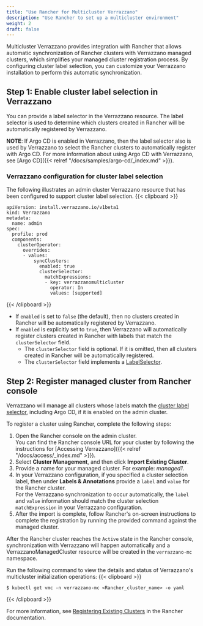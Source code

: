 ```yaml
---
title: "Use Rancher for Multicluster Verrazzano"
description: "Use Rancher to set up a multicluster environment"
weight: 2
draft: false
---
```


Multicluster Verrazzano provides integration with Rancher that allows automatic synchronization of Rancher clusters with Verrazzano managed clusters, which simplifies your managed cluster registration process. By configuring cluster label selection, you can customize your Verrazzano installation to perform this automatic synchronization.

## Step 1: Enable cluster label selection in Verrazzano

You can provide a label selector in the Verrazzano resource. The label selector is used to determine which clusters created in Rancher will be automatically registered by Verrazzano.

**NOTE**: If Argo CD is enabled in Verrazzano, then the label selector also is used by Verrazzano to select the Rancher clusters to automatically register with Argo CD. For more information about using Argo CD with Verrazzano, see [Argo CD]({{< relref "/docs/samples/argo-cd/_index.md" >}}).

### Verrazzano configuration for cluster label selection

The following illustrates an admin cluster Verrazzano resource that has been configured to support cluster label selection.
{{< clipboard >}}
<div class="highlight">

```
apiVersion: install.verrazzano.io/v1beta1
kind: Verrazzano
metadata:
  name: admin
spec:
  profile: prod
  components:
    clusterOperator:
      overrides:
      - values:
          syncClusters:
            enabled: true
            clusterSelector:
              matchExpressions:
              - key: verrazzanomulticluster
                operator: In
                values: [supported]
```

</div>
{{< /clipboard >}}

- If `enabled` is set to `false` (the default), then no clusters created in Rancher will be automatically registered by Verrazzano.
- If `enabled` is explicitly set to `true`, then Verrazzano will automatically register clusters created in Rancher with labels that match the `clusterSelector` field.
  - The `clusterSelector` field is optional. If it is omitted, then all clusters created in Rancher will be automatically registered.
  - The `clusterSelector` field implements a [LabelSelector](https://kubernetes.io/docs/reference/generated/kubernetes-api/{{<kubernetes_api_version>}}/#labelselector-v1-meta).


## Step 2: Register managed cluster from Rancher console

Verrazzano will manage all clusters whose labels match the [cluster label selector](#cluster-label-selection), including Argo CD, if it is enabled on the admin cluster.

To register a cluster using Rancher, complete the following steps:
1. Open the Rancher console on the admin cluster.
<br>You can find the Rancher console URL for your cluster by following the instructions for [Accessing Verrazzano]({{< relref "/docs/access/_index.md" >}}).
2. Select **Cluster Management**, and then click **Import Existing Cluster**.
3. Provide a name for your managed cluster. For example: _managed1_.
4. In your Verrazzano configuration, if you specified a cluster selection label, then under **Labels & Annotations** provide a `label` and `value` for the Rancher cluster.
<br>For the Verrazzano synchronization to occur automatically, the `label` and `value` information should match the cluster selection `matchExpression` in your Verrazzano configuration.
5. After the import is complete, follow Rancher's on-screen instructions to complete the registration by running the provided command against the managed cluster.

After the Rancher cluster reaches the `Active` state in the Rancher console, synchronization with Verrazzano will happen automatically and a VerrazzanoManagedCluster resource will be created in the `verrazzano-mc` namespace.

Run the following command to view the details and status of Verrazzano's multicluster initialization operations:
{{< clipboard >}}
<div class="highlight">

```
$ kubectl get vmc -n verrazzano-mc <Rancher_cluster_name> -o yaml
```

</div>
{{< /clipboard >}}

For more information, see [Registering Existing Clusters](https://ranchermanager.docs.rancher.com/{{<rancher_doc_version>}}/how-to-guides/new-user-guides/kubernetes-clusters-in-rancher-setup/register-existing-clusters) in the Rancher documentation.
